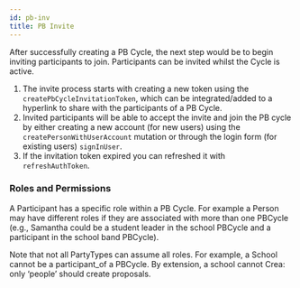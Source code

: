 ```yaml
---
id: pb-inv
title: PB Invite
---
```


After successfully creating a PB Cycle, the next step would be to begin inviting participants to join. Participants can be invited whilst the Cycle is active.

1. The invite process starts with creating a new token using the `createPbCycleInvitationToken`, which can be integrated/added to a hyperlink to share with the participants of a PB Cycle.
2. Invited participants will be able to accept the invite and join the PB cycle by either creating a new account (for new users) using the `createPersonWithUserAccount` mutation or through the login form (for existing users) `signInUser`.
3. If the invitation token expired you can refreshed it with `refreshAuthToken`.

### Roles and Permissions

A Participant has a specific role within a PB Cycle. For example a Person may have different roles if they are associated with more than one PBCycle (e.g., Samantha could be a student leader in the school PBCycle and a participant in the school band PBCycle). 

Note that not all PartyTypes can assume all roles. For example, a School cannot be a participant_of a PBCycle. By extension, a school cannot Crea: only ‘people’ should create proposals.
